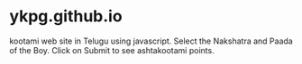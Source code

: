 # ykpg.github.io
kootami web site in Telugu using javascript.
Select the Nakshatra and Paada of the Boy. Click on Submit to see ashtakootami points.

